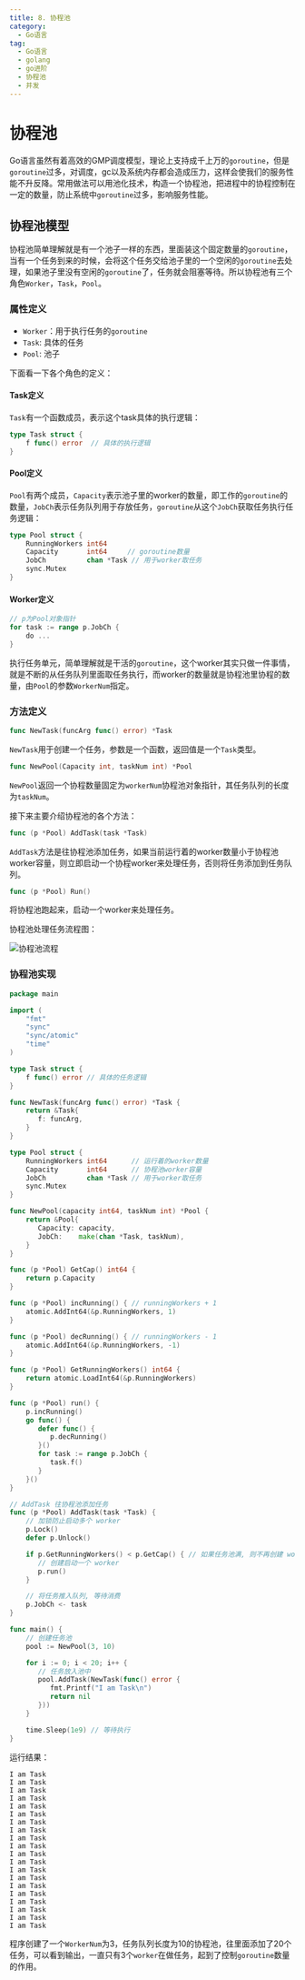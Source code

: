 ```yaml
---
title: 8. 协程池
category:
  - Go语言
tag:
  - Go语言
  - golang
  - go进阶
  - 协程池
  - 并发
---
```


# **协程池**
Go语言虽然有着高效的GMP调度模型，理论上支持成千上万的`goroutine`，但是`goroutine`过多，对调度，gc以及系统内存都会造成压力，这样会使我们的服务性能不升反降。常用做法可以用池化技术，构造一个协程池，把进程中的协程控制在一定的数量，防止系统中`goroutine`过多，影响服务性能。

## **协程池模型**
协程池简单理解就是有一个池子一样的东西，里面装这个固定数量的`goroutine`，当有一个任务到来的时候，会将这个任务交给池子里的一个空闲的`goroutine`去处理，如果池子里没有空闲的`goroutine`了，任务就会阻塞等待。所以协程池有三个角色`Worker`，`Task`，`Pool`。

### **属性定义**
- `Worker`：用于执行任务的`goroutine`
- `Task`: 具体的任务
- `Pool`: 池子

下面看一下各个角色的定义：

#### **Task定义**
`Task`有一个函数成员，表示这个task具体的执行逻辑：

```go
type Task struct {
    f func() error  // 具体的执行逻辑
}
```

#### **Pool定义**
`Pool`有两个成员，`Capacity`表示池子里的worker的数量，即工作的`goroutine`的数量，`JobCh`表示任务队列用于存放任务，`goroutine`从这个`JobCh`获取任务执行任务逻辑：
```go
type Pool struct {
    RunningWorkers int64
    Capacity       int64     // goroutine数量
    JobCh          chan *Task // 用于worker取任务
    sync.Mutex
}
```

#### **Worker定义**
```go
// p为Pool对象指针
for task := range p.JobCh {
    do ...      
}
```
执行任务单元，简单理解就是干活的`goroutine`，这个worker其实只做一件事情，就是不断的从任务队列里面取任务执行，而worker的数量就是协程池里协程的数量，由`Pool`的参数`WorkerNum`指定。

### **方法定义**
```go
func NewTask(funcArg func() error) *Task
```
`NewTask`用于创建一个任务，参数是一个函数，返回值是一个`Task`类型。

```go
func NewPool(Capacity int, taskNum int) *Pool
```
`NewPool`返回一个协程数量固定为`workerNum`协程池对象指针，其任务队列的长度为`taskNum`。

接下来主要介绍协程池的各个方法：
```go
func (p *Pool) AddTask(task *Task) 
```
`AddTask`方法是往协程池添加任务，如果当前运行着的worker数量小于协程池worker容量，则立即启动一个协程worker来处理任务，否则将任务添加到任务队列。

```go
func (p *Pool) Run()
```
将协程池跑起来，启动一个worker来处理任务。

协程池处理任务流程图：

![协程池流程](../../assets/img/go语言系列/协程池/协程池1.png)

### **协程池实现**
```go
package main

import (
    "fmt"
    "sync"
    "sync/atomic"
    "time"
)

type Task struct {
    f func() error // 具体的任务逻辑
}

func NewTask(funcArg func() error) *Task {
    return &Task{
       f: funcArg,
    }
}

type Pool struct {
    RunningWorkers int64      // 运行着的worker数量
    Capacity       int64      // 协程池worker容量
    JobCh          chan *Task // 用于worker取任务
    sync.Mutex
}

func NewPool(capacity int64, taskNum int) *Pool {
    return &Pool{
       Capacity: capacity,
       JobCh:    make(chan *Task, taskNum),
    }
}

func (p *Pool) GetCap() int64 {
    return p.Capacity
}

func (p *Pool) incRunning() { // runningWorkers + 1
    atomic.AddInt64(&p.RunningWorkers, 1)
}

func (p *Pool) decRunning() { // runningWorkers - 1
    atomic.AddInt64(&p.RunningWorkers, -1)
}

func (p *Pool) GetRunningWorkers() int64 {
    return atomic.LoadInt64(&p.RunningWorkers)
}

func (p *Pool) run() {
    p.incRunning()
    go func() {
       defer func() {
          p.decRunning()
       }()
       for task := range p.JobCh {
          task.f()
       }
    }()
}

// AddTask 往协程池添加任务
func (p *Pool) AddTask(task *Task) {
    // 加锁防止启动多个 worker
    p.Lock()
    defer p.Unlock()

    if p.GetRunningWorkers() < p.GetCap() { // 如果任务池满, 则不再创建 worker
       // 创建启动一个 worker
       p.run()
    }

    // 将任务推入队列, 等待消费
    p.JobCh <- task
}

func main() {
    // 创建任务池
    pool := NewPool(3, 10)

    for i := 0; i < 20; i++ {
       // 任务放入池中
       pool.AddTask(NewTask(func() error {
          fmt.Printf("I am Task\n")
          return nil
       }))
    }

    time.Sleep(1e9) // 等待执行
}
```
运行结果：
```
I am Task
I am Task
I am Task
I am Task
I am Task
I am Task
I am Task
I am Task
I am Task
I am Task
I am Task
I am Task
I am Task
I am Task
I am Task
I am Task
I am Task
I am Task
I am Task
I am Task
```
程序创建了一个`WorkerNum`为3，任务队列长度为10的协程池，往里面添加了20个任务，可以看到输出，一直只有3个`worker`在做任务，起到了控制`goroutine`数量的作用。
